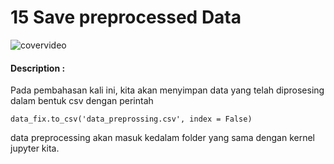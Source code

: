 # 15 Save preprocessed Data

![covervideo](http://bit.ly/makeaicovervideo)

#### **Description :**
Pada pembahasan kali ini, kita akan menyimpan data yang telah diprosesing dalam bentuk csv dengan perintah

```
data_fix.to_csv('data_preprossing.csv', index = False)
```

data preprocessing akan masuk kedalam folder yang sama dengan kernel jupyter kita. 